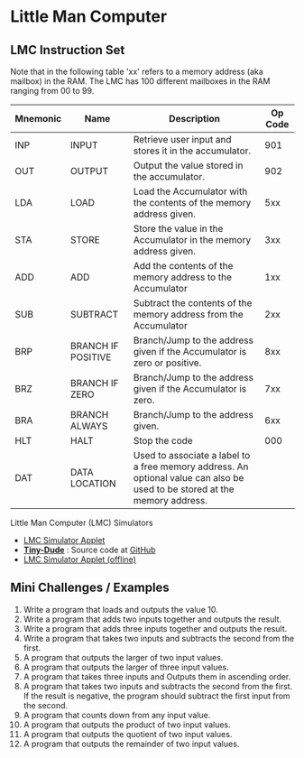 
# Little Man Computer

## LMC Instruction Set

Note that in the following table 'xx' refers to a memory address (aka mailbox) in the RAM. The LMC has 100 different mailboxes in the RAM ranging from 00 to 99.

| Mnemonic | Name               | Description                                                                                                                | Op Code |
|----------|--------------------|----------------------------------------------------------------------------------------------------------------------------|---------|
| INP      | INPUT              | Retrieve user input and stores it in the accumulator.                                                                      | 901     |
| OUT      | OUTPUT             | Output the value stored in the accumulator.                                                                                | 902     |
| LDA      | LOAD               | Load the Accumulator with the contents of the memory address given.                                                        | 5xx     |
| STA      | STORE              | Store the value in the Accumulator in the memory address given.                                                            | 3xx     |
| ADD      | ADD                | Add the contents of the memory address to the Accumulator                                                                  | 1xx     |
| SUB      | SUBTRACT           | Subtract the contents of the memory address from the Accumulator                                                           | 2xx     |
| BRP      | BRANCH IF POSITIVE | Branch/Jump to the address given if the Accumulator is zero or positive.                                                   | 8xx     |
| BRZ      | BRANCH IF ZERO     | Branch/Jump to the address given if the Accumulator is zero.                                                               | 7xx     |
| BRA      | BRANCH ALWAYS      | Branch/Jump to the address given.                                                                                          | 6xx     |
| HLT      | HALT               | Stop the code                                                                                                              | 000     |
| DAT      | DATA LOCATION      | Used to associate a label to a free memory address. An optional value can also be used to be stored at the memory address. |         |

Little Man Computer (LMC) Simulators

- [LMC Simulator Applet](http://peterhigginson.co.uk/lmc/)
- **[Tiny-Dude](https://tinydude.tomwwright.com/)** : Source code at [GitHub](https://github.com/tomwwright/tiny-dude)
- [LMC Simulator Applet (offline)](http://www.yorku.ca/sychen/research/LMC/LittleMan.html)

## Mini Challenges / Examples

1. Write a program that loads and outputs the value 10.
2. Write a program that adds two inputs together and outputs the result.
3. Write a program that adds three inputs together and outputs the result.
4. Write a program that takes two inputs and subtracts the second from the first.
5. A program that outputs the larger of two input values.
6. A program that outputs the larger of three input values.
7. A program that takes three inputs and Outputs them in ascending order.
8. A program that takes two inputs and subtracts the second from the first. If the result is negative, the program should subtract the first input from the second.
9. A program that counts down from any input value.
10. A program that outputs the product of two input values.
11. A program that outputs the quotient of two input values.
12. A program that outputs the remainder of two input values.
